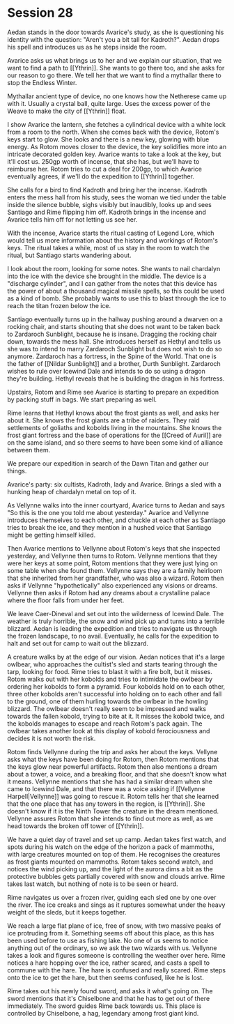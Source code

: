 # Session 28
Aedan stands in the door towards Avarice's study, as she is questioning his identity with the question: "Aren't you a bit tall for Kadroth?". Aedan drops his spell and introduces us as he steps inside the room.

Avarice asks us what brings us to her and we explain our situation, that we want to find a path to [[Ythrin]]. She wants to go there too, and she asks for our reason to go there. We tell her that we want to find a mythallar there to stop the Endless Winter.

Mythallar ancient type of device, no one knows how the Netherese came up with it. Usually a crystal ball, quite large. Uses the excess power of the Weave to make the city of [[Ythrin]] float.

I show Avarice the lantern, she fetches a cylindrical device with a white lock from a room to the north. When she comes back with the device, Rotom's keys start to glow. She looks and there is a new key, glowing with blue energy. As Rotom moves closer to the device, the key solidifies more into an intricate decorated golden key. Avarice wants to take a look at the key, but it'll cost us. 250gp worth of incense, that she has, but we'll have to reimburse her. Rotom tries to cut a deal for 200gp, to which Avarice eventually agrees, if we'll do the expedition to [[Ythrin]] together.

She calls for a bird to find Kadroth and bring her the incense. Kadroth enters the mess hall from his study, sees the woman we tied under the table inside the silence bubble, sighs visibly but inaudibly, looks up and sees Santiago and Rime flipping him off. Kadroth brings in the incense and Avarice tells him off for not letting us see her.

With the incense, Avarice starts the ritual casting of Legend Lore, which would tell us more information about the history and workings of Rotom's keys. The ritual takes a while, most of us stay in the room to watch the ritual, but Santiago starts wandering about.

I look about the room, looking for some notes. She wants to nail chardalyn into the ice with the device she brought in the middle. The device is a "discharge cylinder", and I can gather from the notes that this device has the power of about a thousand magical missile spells, so this could be used as a kind of bomb. She probably wants to use this to blast through the ice to reach the titan frozen below the ice.

Santiago eventually turns up in the hallway pushing around a dwarven on a rocking chair, and starts shouting that she does not want to be taken back to Zardaroch Sunblight, because he is insane. Dragging the rocking chair down, towards the mess hall. She introduces herself as Hethyl and tells us she was to intend to marry Zardaroch Sunblight but does not wish to do so anymore. Zardaroch has a fortress, in the Spine of the World. That one is the father of [[Nildar Sunblight]] and a brother, Durth Sunblight. Zardaroch wishes to rule over Icewind Dale and intends to do so using a dragon they're building. Hethyl reveals that he is building the dragon in his fortress.

Upstairs, Rotom and Rime see Avarice is starting to prepare an expedition by packing stuff in bags. We start preparing as well.

Rime learns that Hethyl knows about the frost giants as well, and asks her about it. She knows the frost giants are a tribe of raiders. They raid settlements of goliaths and kobolds living in the mountains. She knows the frost giant fortress and the base of operations for the [[Creed of Auril]] are on the same island, and so there seems to have been some kind of alliance between them.

We prepare our expedition in search of the Dawn Titan and gather our things. 

Avarice's party: six cultists, Kadroth, lady and Avarice. Brings a sled with a hunking heap of chardalyn metal on top of it.

As Vellynne walks into the inner courtyard, Avarice turns to Aedan and says "So this is the one you told me about yesterday." Avarice and Vellynne introduces themselves to each other, and chuckle at each other as Santiago tries to break the ice, and they mention in a hushed voice that Santiago might be getting himself killed.

Then Avarice mentions to Vellynne about Rotom's keys that she inspected yesterday, and Vellynne then turns to Rotom. Vellynne mentions that they were her keys at some point, Rotom mentions that they were just lying on some table when she found them. Vellynne says they are a family heirloom that she inherited from her grandfather, who was also a wizard. Rotom then asks if Vellynne "hypothetically" also experienced any visions or dreams. Vellynne then asks if Rotom had any dreams about a crystalline palace where the floor falls from under her feet.

We leave Caer-Dineval and set out into the wilderness of Icewind Dale. The weather is truly horrible, the snow and wind pick up and turns into a terrible blizzard. Aedan is leading the expedition and tries to navigate us through the frozen landscape, to no avail. Eventually, he calls for the expedition to halt and set out for camp to wait out the blizzard.

A creature walks by at the edge of our vision. Aedan notices that it's a large owlbear, who approaches the cultist's sled and starts tearing through the tarp, looking for food. Rime tries to blast it with a fire bolt, but it misses. Rotom walks out with her kobolds and tries to intimidate the owlbear by ordering her kobolds to form a pyramid. Four kobolds hold on to each other, three other kobolds aren't successful into holding on to each other and fall to the ground, one of them hurling towards the owlbear in the howling blizzard. The owlbear doesn't really seem to be impressed and walks towards the fallen kobold, trying to bite at it. It misses the kobold twice, and the kobolds manages to escape and reach Rotom's pack again. The owlbear takes another look at this display of kobold ferociousness and decides it is not worth the risk.

Rotom finds Vellynne during the trip and asks her about the keys. Vellyne asks what the keys have been doing for Rotom, then Rotom mentions that the keys glow near powerful artifacts. Rotom then also mentions a dream about a tower, a voice, and a breaking floor, and that she doesn't know what it means. Vellynne mentions that she has had a similar dream when she came to Icewind Dale, and that there was a voice asking if [[Vellynne Harpell|Vellynne]] was going to rescue it. Rotom tells her that she learned that the one place that has any towers in the region, is [[Ythrin]]. She doesn't know if it is the Ninth Tower the creature in the dream mentioned. Vellynne assures Rotom that she intends to find out more as well, as we head towards the broken off tower of [[Ythrin]].

We have a quiet day of travel and set up camp. Aedan takes first watch, and spots during his watch on the edge of the horizon a pack of mammoths, with large creatures mounted on top of them. He recognises the creatures as frost giants mounted on mammoths. Rotom takes second watch, and notices the wind picking up, and the light of the aurora dims a bit as the protective bubbles gets partially covered with snow and clouds arrive.
Rime takes last watch, but nothing of note is to be seen or heard.

Rime navigates us over a frozen river, guiding each sled one by one over the river. The ice creaks and sings as it ruptures somewhat under the heavy weight of the sleds, but it keeps together.

We reach a large flat plane of ice, free of snow, with two massive peaks of ice protruding from it. Something seems off about this place, as this has been used before to use as fishing lake. No one of us seems to notice anything out of the ordinary, so we ask the two wizards with us. Vellynne takes a look and figures someone is controlling the weather over here. Rime notices a hare hopping over the ice, rather scared, and casts a spell to commune with the hare. The hare is confused and really scared. Rime steps onto the ice to get the hare, but then seems confused, like he is lost.

Rime takes out his newly found sword, and asks it what's going on. The sword mentions that it's Chiselbone and that he has to get out of there immediately. The sword guides Rime back towards us. This place is controlled by Chiselbone, a hag, legendary among frost giant kind.